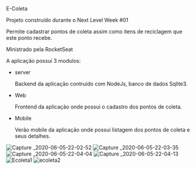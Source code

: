 E-Coleta

Projeto construído durante o Next Level Week #01

Permite cadastrar pontos de coleta assim como itens de reciclagem que este ponto recebe.

Ministrado pela RocketSeat

A aplicação possui 3 modulos: 

- server

  Backend da aplicação contruído com NodeJs, banco de dados Sqlite3.
  
- Web

  Frontend da aplicação onde possui o cadastro dos pontos de coleta.
  
- Mobile

  Verão mobile da aplicação onde possui listagem dos pontos de coleta e seus detalhes.
  
![Capture _2020-06-05-22-02-52](https://user-images.githubusercontent.com/26885001/83986247-7bd0ac00-a912-11ea-9970-1c432b8deb7a.png)
![Capture _2020-06-05-22-03-35](https://user-images.githubusercontent.com/26885001/83986252-7d01d900-a912-11ea-87a4-c7b43c2a1c43.png)
![Capture _2020-06-05-22-04-04](https://user-images.githubusercontent.com/26885001/83986255-7e330600-a912-11ea-8c24-de0785ea8fe4.png)
![Capture _2020-06-05-22-04-13](https://user-images.githubusercontent.com/26885001/83986256-7ecb9c80-a912-11ea-85d3-8fdf8dd356bf.png)
![Ecoleta1](https://user-images.githubusercontent.com/26885001/83986257-7ecb9c80-a912-11ea-94e8-d4b895dd40fe.png)
![ecoleta2](https://user-images.githubusercontent.com/26885001/83986259-7f643300-a912-11ea-9464-5928eee08b30.png)


